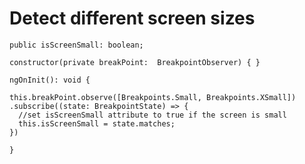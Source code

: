 
# Detect different screen sizes

    public isScreenSmall: boolean;

    constructor(private breakPoint:  BreakpointObserver) { }

    ngOnInit(): void {
    
    this.breakPoint.observe([Breakpoints.Small, Breakpoints.XSmall])
    .subscribe((state: BreakpointState) => {
      //set isScreenSmall attribute to true if the screen is small
      this.isScreenSmall = state.matches;
    })

    }